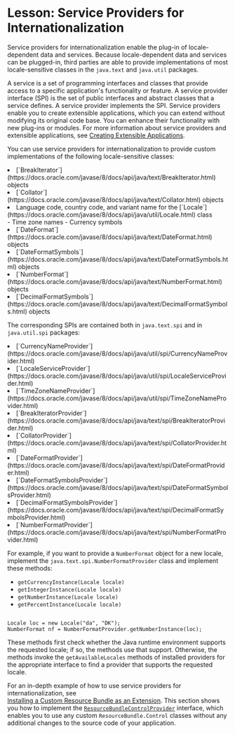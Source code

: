 
# Lesson: Service Providers for Internationalization

Service providers for internationalization enable the plug-in of locale-dependent data and services. Because locale-dependent data and services can be plugged-in, third parties are able to provide implementations of most locale-sensitive classes in the `java.text` and `java.util` packages.

A service is a set of programming interfaces and classes that provide access to a specific application's functionality or feature. A service provider interface (SPI) is the set of public interfaces and abstract classes that a service defines. A service provider implements the SPI. Service providers enable you to create extensible applications, which you can extend without modifying its original code base. You can enhance their functionality with new plug-ins or modules. For more information about service providers and extensible applications, see 
[Creating Extensible Applications](../../ext/basics/spi.html).

You can use service providers for internationalization to provide custom implementations of the following locale-sensitive classes:

  <li>
[`BreakIterator`](https://docs.oracle.com/javase/8/docs/api/java/text/BreakIterator.html) objects</li>
 
  <li>
[`Collator`](https://docs.oracle.com/javase/8/docs/api/java/text/Collator.html) objects</li>
 
  <li>Language code, country code, and variant name for the
[`Locale`](https://docs.oracle.com/javase/8/docs/api/java/util/Locale.html) class</li>
  - Time zone names
  - Currency symbols
  <li>
[`DateFormat`](https://docs.oracle.com/javase/8/docs/api/java/text/DateFormat.html) objects</li>
 
  <li>
[`DateFormatSymbols`](https://docs.oracle.com/javase/8/docs/api/java/text/DateFormatSymbols.html) objects</li>
  <li>
[`NumberFormat`](https://docs.oracle.com/javase/8/docs/api/java/text/NumberFormat.html) objects</li>
  <li>
[`DecimalFormatSymbols`](https://docs.oracle.com/javase/8/docs/api/java/text/DecimalFormatSymbols.html) objects</li>

The corresponding SPIs are contained both in `java.text.spi` and in `java.util.spi` packages:

<li>
[`CurrencyNameProvider`](https://docs.oracle.com/javase/8/docs/api/java/util/spi/CurrencyNameProvider.html)</li>
<li>
[`LocaleServiceProvider`](https://docs.oracle.com/javase/8/docs/api/java/util/spi/LocaleServiceProvider.html)</li>
<li>
[`TimeZoneNameProvider`](https://docs.oracle.com/javase/8/docs/api/java/util/spi/TimeZoneNameProvider.html)</li>

<li>
[`BreakIteratorProvider`](https://docs.oracle.com/javase/8/docs/api/java/text/spi/BreakIteratorProvider.html)</li>
<li>
[`CollatorProvider`](https://docs.oracle.com/javase/8/docs/api/java/text/spi/CollatorProvider.html)</li>
<li>
[`DateFormatProvider`](https://docs.oracle.com/javase/8/docs/api/java/text/spi/DateFormatProvider.html)</li>
<li>
[`DateFormatSymbolsProvider`](https://docs.oracle.com/javase/8/docs/api/java/text/spi/DateFormatSymbolsProvider.html)</li>
<li>
[`DecimalFormatSymbolsProvider`](https://docs.oracle.com/javase/8/docs/api/java/text/spi/DecimalFormatSymbolsProvider.html)</li>
<li>
[`NumberFormatProvider`](https://docs.oracle.com/javase/8/docs/api/java/text/spi/NumberFormatProvider.html)</li>

For example, if you want to provide a `NumberFormat` object for a new locale, implement the `java.text.spi.NumberFormatProvider` class and implement these methods:

- `getCurrencyInstance(Locale locale)`
- `getIntegerInstance(Locale locale)`
- `getNumberInstance(Locale locale)`
- `getPercentInstance(Locale locale)`

```

Locale loc = new Locale("da", "DK");
NumberFormat nf = NumberFormatProvider.getNumberInstance(loc);

```

These methods first check whether the Java runtime environment supports the requested locale; if so, the methods use that support. Otherwise, the methods invoke the `getAvailableLocales` methods of installed providers for the appropriate interface to find a provider that supports the requested locale.

For an in-depth example of how to use service providers for internationalization, see    
[Installing a Custom Resource Bundle as an Extension](../../i18n/serviceproviders/resourcebundlecontrolprovider.html). This section shows you how to implement the
[`ResourceBundleControlProvider`](https://docs.oracle.com/javase/8/docs/api/java/util/spi/ResourceBundleControlProvider.html) interface, which enables you to use any custom `ResourceBundle.Control` classes without any additional changes to the source code of your application.
